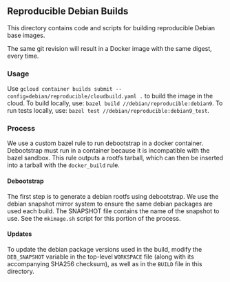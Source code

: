 ## Reproducible Debian Builds

This directory contains code and scripts for building reproducible
Debian base images.

The same git revision will result in a Docker image with the same digest,
every time.

### Usage

Use `gcloud container builds submit --config=debian/reproducible/cloudbuild.yaml .`
to build the image in the cloud.
To build locally, use: `bazel build //debian/reproducible:debian9`.
To run tests locally, use: `bazel test //debian/reproducible:debian9_test`.


### Process

We use a custom bazel rule to run debootstrap in a docker container.
Debootstrap must run in a container because it is incompatible with
the bazel sandbox.
This rule outputs a rootfs tarball, which can then be inserted into a
tarball with the `docker_build` rule.

#### Debootstrap

The first step is to generate a debian rootfs using debootstrap.
We use the debian snapshot mirror system to ensure the same debian
packages are used each build.
The SNAPSHOT file contains the name of the snapshot to use.
See the `mkimage.sh` script for this portion of the process.

#### Updates

To update the debian package versions used in the build,
modify the `DEB_SNAPSHOT` variable in the top-level `WORKSPACE` file
(along with its accompanying SHA256 checksum),
as well as in the `BUILD` file in this directory.

